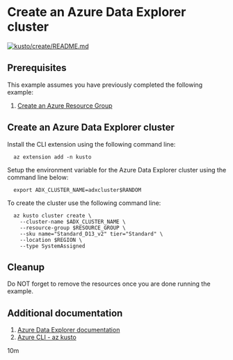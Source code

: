 
# Create an Azure Data Explorer cluster

[![kusto/create/README.md](https://github.com/Azure-Samples/java-on-azure-examples/actions/workflows/kusto_create_README_md.yml/badge.svg)](https://github.com/Azure-Samples/java-on-azure-examples/actions/workflows/kusto_create_README_md.yml)

## Prerequisites

This example assumes you have previously completed the following example:

1. [Create an Azure Resource Group](../../group/create/README.md)

## Create an Azure Data Explorer cluster

<!-- workflow.run()

  if [[ -z $REGION ]]; then
    export REGION=westus
  fi

  -->
<!-- workflow.cron(0 6 * * 2) -->
<!-- workflow.include(../../group/create/README.md) -->

Install the CLI extension using the following command line:

```shell
  az extension add -n kusto
```

Setup the environment variable for the Azure Data Explorer cluster using the
command line below:

<!-- workflow.skip() -->
```shell
  export ADX_CLUSTER_NAME=adxcluster$RANDOM
```

To create the cluster use the following command line:

<!-- workflow.skip() -->
```shell
  az kusto cluster create \
    --cluster-name $ADX_CLUSTER_NAME \
    --resource-group $RESOURCE_GROUP \
    --sku name="Standard_D13_v2" tier="Standard" \
    --location $REGION \
    --type SystemAssigned
```

<!-- workflow.run()

  if [[ -z $ADX_CLUSTER_NAME ]]; then
    export ADX_CLUSTER_NAME=adxcluster$RANDOM
    az kusto cluster create \
      --cluster-name $ADX_CLUSTER_NAME \
      --resource-group $RESOURCE_GROUP \
      --sku name="Standard_D13_v2" tier="Standard" \
      --location $REGION \
      --type SystemAssigned
  fi

  -->

## Cleanup

<!-- workflow.directOnly()

  export RESULT=$(az kusto cluster show --name $ADX_CLUSTER_NAME \
    --resource-group $RESOURCE_GROUP --output tsv --query provisioningState)
  az group delete --name $RESOURCE_GROUP --yes || true
  if [[ "$RESULT" != Succeeded ]]; then
    echo "Failed to create Azure Data Explorer cluster $ADX_CLUSTER_NAME"
    exit 1
  fi

  -->

Do NOT forget to remove the resources once you are done running the example.

## Additional documentation

1. [Azure Data Explorer documentation](https://docs.microsoft.com/azure/data-explorer/README.md)
1. [Azure CLI - az kusto](https://docs.microsoft.com/cli/azure/kusto)

10m
